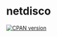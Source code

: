 # netdisco

[![CPAN version](https://badge.fury.io/pl/App-Netdsco.svg)](https://metacpan.org/pod/App::Netdisco)

